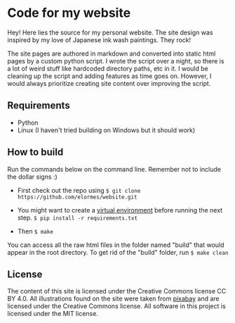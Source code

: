 # Code for my website

Hey! Here lies the source for my personal website. The site design was inspired by my love of Japanese ink wash paintings. They rock!

The site pages are authored in markdown and converted into static html pages by a custom python script. I wrote the script over a night, so there is a lot of weird stuff like hardcoded directory paths, etc in it. I would be cleaning up the script and adding features as time goes on. However, I would always prioritize creating site content over improving the script.

## Requirements
* Python
* Linux (I haven't tried building on Windows but it should work)

## How to build
Run the commands below on the command line. Remember not to include the dollar signs :) 

* First check out the repo using
 `$ git clone https://github.com/elormes/website.git`

* You might want to create a [virtual environment](https://realpython.com/python-virtual-environments-a-primer/) before running the next step.
  `$ pip install -r requirements.txt`

* Then
  `$ make`

You can access all the raw html files in the folder named "build" that would appear in the root directory. To get rid of the "build" folder, run `$ make clean`

## License
The content of this site is licensed under the Creative Commons license CC BY 4.0. All illustrations found on the site were taken from [pixabay](https://pixabay.com/) and are licensed under the Creative Commons license. All software in this project is licensed under the MIT license. 
